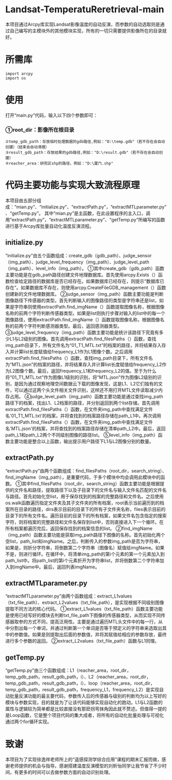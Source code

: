 # Landsat-TemperatuReretrieval-main
本项目通过Arcpy库实现Landsat影像温度的自动反演，而参数的自动选取则是通过自己编写的主模块外的其他模块实现，所有的一切只需要提供影像所在的目录就好。
# 所需库
``` 
import arcpy
import os
``` 
# 使用
打开“main.py”代码，输入以下四个参数即可：
### ①root_dir：影像所在根目录
    ②temp_gdb_path：存放临时处理数据的gdb路径,例如："D:\temp.gdb"（若不存在会自动创建）（结束会自动清理）
    ③result_gdb_path：存放结果的gdb路径,例如："D:\result.gdb"（若不存在会自动创建）
    ④reacher_area：研究区shp的路径，例如："D:\厦门.shp"
# 代码主要功能与实现大致流程原理
本项目由五部分组成：“mian.py”、“initialize.py”、“extractPath.py”，“extractMTLparameter.py”、“getTemp.py”。
其中“mian.py”是主函数，在此设置程序的主入口，调用“extractPath.py”，“extractMTLparameter.py”、“getTemp.py”所编写的函数进行基于Arcpy库批量自动化温度反演流程。
## initialize.py
“initialize.py”由五个函数组成：create_gdb（gdb_path）、judge_sensor（img_path）、judge_level_frequency（img_path）、judge_level_path（img_path）、level_info（img_path）。
  ①其中create_gdb（gdb_path）函数主要功能是在gdb_path路径创建文件地理数据库。首先使用arcpy.Exists（）函数检查给定路径的数据库是否已经存在。如果数据库已经存在，则提示“数据库已存在”。如果数据库不存在，则使用arcpy.CreateFileGDB_management（）函数创建新的文件地理数据库。
  ②judge_sensor（img_path）函数主要功能是判断图像路径下传感器的类型。首先判断输入的图像路径的类型是字符串还是list，如果是字符串则使用extractPath.find_imgName（）函数提取图像名称，根据图像名称的前两个字符判断传感器类型。如果是list则执行步骤对输入的list中的每一个图像路径，使用extractPath.find_imgName（）函数提取图像名称，根据图像名称的前两个字符判断感测器类型。最后，返回感测器类型。
  ③judge_level_frequency（img_path）函数主要功能是统计该路径下究竟有多少L1与L2级别的图像。首先调用extractPath.find_filesPaths（）函数，查找img_path目录下，所有文件名为“01_T1_MTL.txt”的档案的路径，并将结果存入存入并计算list长度赋值给frequency_L1作为L1图像个数。之后调用extractPath.find_filesPaths（）函数，查找img_path目录下，所有文件名为“MTL.json”的档案的路径，并将结果存入并计算list长度赋值给frequency_L2作为L2图像个数。最后，返回frequency_L1和frequency_L2的值。至于为什么将“01_T1_MTL.txt”作为图像L1级别的识别，将“MTL.json”作为图像L2级别的识别，是因为通过观察地理空间数据云下载的图像发现，这是L1、L2它们独有的文件，可以通过这两个头文件相关文件识别，这样还不用打开MTL文件读取减少内存占用。
  ④judge_level_path（img_path）函数主要功能是通过查找img_path路径下的档案，找出L1、L2档案的路径，并分别返回到两个list存储。首先调用extractPath.find_filesPaths（）函数，在文件夹img_path中查找满足文件名'01_T1_MTL.txt'的档案，并将查找到的档案路径存储在path_L1中。再次调用extractPath.find_filesPaths（）函数，在文件夹img_path中查找满足文件名'MTL.json'的档案，并将查找到的档案路径存储在清单path_L2中。最后，返回path_L1和path_L2两个不同级别图像的路径list。
  ⑤level_info（img_path）函数主要功能是整合以上函数，输出提示用户路径下L1与L2图像分别的数量。
## extractPath.py
“extractPath.py”由两个函数组成：find_filesPaths（root_dir，search_string）、find_imgName（img_path），是重要代码，于多个模块中均会调用此模块中的函数。
  ①其中find_filesPaths（root_dir，search_string）函数主要功能是根据提供的文件名和路径，提取路径下以及子目录下的文件名与输入文件名匹配的文件名与路径。首先初始化空list，用于保存找到的档案的完整路径和文件名。之后使用os.walk函数遍历指定文件夹及其子文件夹的所有档案，root表示当前遍历到的档案所在目录的路径，dirs表示目前的目录下的所有子文件夹名称，files表示目前的目录下的所有文件名。遍历目前的目录下的所有档案，如果文件名包含指定的搜索字符，则将档案的完整路径和文件名保存到list中，否则直接进入下一个循环。在所有档案都遍历完后，返回保存找到的档案信息的list。
  ②find_imgName（img_path）函数主要功能是获取img_path路径下图像的名称。首先初始化两个空list，path_list和imgName。之后，判断传入的参数img_path是否为字符串，如果是，则折分字符串，将倒数第二个字符串（图像名）赋值给imgName。如果不是，则进行循环。在循环中，将清单img_path的第i个元素的第一个元素加入到path_list中。将path_list的第i个元素折开为字符串list，并将倒数第二个字符串加入到imgName中。最后，返回列表imgName。
## extractMTLparameter.py
“extractMTLparameter.py”由两个函数组成：extract_L1values（txt_file_path）、extract_L2values（txt_file_path），是实现根据不同级别图像提取不同方法的核心代码。
  ①extract_L1values（txt_file_path）函数主要功能是使用已经写好的模块去判断txt_file_path下图像的传感器类型，从而实现不同传感器取参的方式不同，提高泛用性。主要是通过遍历MTL头文件中的每一行，从中分割出每一个单词，并通过判断第一个单词是否等于预定义的字符串来选取出其中的参数值。如果是则提取出后面的参数值，并将其赋值给相应的参数存放，最终进行多个参数的返回。
  ②extract_L2values（txt_file_path）函数与L1同理。
## getTemp.py
“getTemp.py”由三个函数组成：L1（reacher_area，root_dir，temp_gdb_path，result_gdb_path，i）、L2（reacher_area，root_dir，temp_gdb_path，result_gdb_path，i）、loop（reacher_area，root_dir，temp_gdb_path，result_gdb_path，frequency_L1，frequency_L2）是实现自动批量反演功能的最主要代码，参数传入后的传感器与级别的判断均为以上写好的模块与参数实现，目的就是为了让该代码能够实现自动化的跑动。L1与L2函数的属性与逻辑较为简单都是比较直接没有那麽拐弯抹角因此就不赘述。但值得一提的是Loop函数，它是整个项目代码的集大成者，将所有的自动化批量处理与可视化通过两个for循环实现。
# 致谢
本项目为了实现徐逸祥老师所上的“遥感探测学综合应用”课程的期末汇报而做，感谢老师提供的机会与指导。感谢搭建温度反演模型的刘昕怡同学让我节省了不少时间，有更多的时间可以去做参数方面的自动识别处理。
